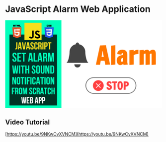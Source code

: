 # JavaScript Alarm Web Application
![Thumbnail](https://raw.githubusercontent.com/saeedkohansal/JavaScript-Alarm-Web-Application/main/JavaScript%20Alarm%20Web%20Application.png "Thumbnail")
## Video Tutorial
[https://youtu.be/9NKwCvXVNCM](https://youtu.be/9NKwCvXVNCM)
